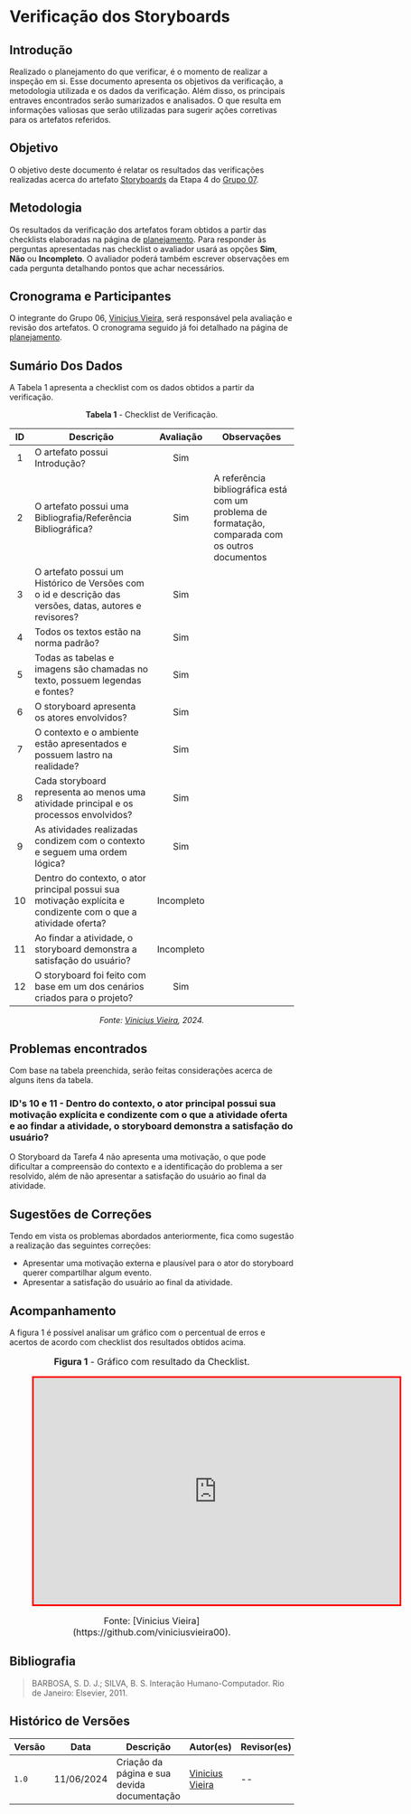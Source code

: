 # Verificação dos Storyboards

## Introdução

Realizado o planejamento do que verificar, é o momento de realizar a inspeção em si. Esse documento apresenta os objetivos da verificação, a metodologia utilizada e os dados da verificação. Além disso, os principais entraves encontrados serão sumarizados e analisados. O que resulta em informações valiosas que serão utilizadas para sugerir ações corretivas para os artefatos referidos.

## Objetivo

O objetivo deste documento é relatar os resultados das verificações realizadas acerca do artefato [Storyboards](https://interacao-humano-computador.github.io/2024.1-CBMERJ/design_avaliacao_desenvolvimento/nivel_1/story_board/storyboards/) da Etapa 4 do [Grupo 07](https://interacao-humano-computador.github.io/2024.1-CBMERJ/).

## Metodologia

Os resultados da verificação dos artefatos foram obtidos a partir das checklists elaboradas na página de [planejamento](./planejamento-verificacao-etapa-4). Para responder às perguntas apresentadas nas checklist o avaliador usará as opções **Sim**, **Não** ou **Incompleto**. O avaliador poderá também escrever observações em cada pergunta detalhando pontos que achar necessários.

## Cronograma e Participantes

O integrante do Grupo 06, [Vinicius Vieira](https://github.com/viniciusvieira00), será responsável pela avaliação e revisão dos artefatos. O cronograma seguido já foi detalhado na página de [planejamento](./planejamento-verificacao-etapa-4).

## Sumário Dos Dados

A Tabela 1 apresenta a checklist com os dados obtidos a partir da verificação.

<center>

**Tabela 1** - Checklist de Verificação.

|  ID   | Descrição                                                                                                      | Avaliação  | Observações                                                                                       |
| :---: | -------------------------------------------------------------------------------------------------------------- | :--------: | ------------------------------------------------------------------------------------------------- |
|   1   | O artefato possui Introdução?                                                                                  |    Sim     |                                                                                                   |
|   2   | O artefato possui uma Bibliografia/Referência Bibliográfica?                                                   |    Sim     | A referência bibliográfica está com um problema de formatação, comparada com os outros documentos |
|   3   | O artefato possui um Histórico de Versões com o id e descrição das versões, datas, autores e revisores?        |    Sim     |                                                                                                   |
|   4   | Todos os textos estão na norma padrão?                                                                         |    Sim     |                                                                                                   |
|   5   | Todas as tabelas e imagens são chamadas no texto, possuem legendas e fontes?                                   |    Sim     |                                                                                                   |
|   6   | O storyboard apresenta os atores envolvidos?                                                                   |    Sim     |                                                                                                   |
|   7   | O contexto e o ambiente estão apresentados e possuem lastro na realidade?                                      |    Sim     |                                                                                                   |
|   8   | Cada storyboard representa ao menos uma atividade principal e os processos envolvidos?                         |    Sim     |                                                                                                   |
|   9   | As atividades realizadas condizem com o contexto e seguem uma ordem lógica?                                    |    Sim     |                                                                                                   |
|  10   | Dentro do contexto, o ator principal possui sua motivação explícita e condizente com o que a atividade oferta? | Incompleto |                                                                                                   |
|  11   | Ao findar a atividade, o storyboard demonstra a satisfação do usuário?                                         | Incompleto |                                                                                                   |
|  12   | O storyboard foi feito com base em um dos cenários criados para o projeto?                                     |    Sim     |                                                                                                   |

_Fonte: [Vinicius Vieira](https://github.com/viniciusvieira00), 2024._

</center>

## Problemas encontrados

Com base na tabela preenchida, serão feitas considerações acerca de alguns itens da tabela.

### ID's 10 e 11 - Dentro do contexto, o ator principal possui sua motivação explícita e condizente com o que a atividade oferta e ao findar a atividade, o storyboard demonstra a satisfação do usuário?

O Storyboard da Tarefa 4 não apresenta uma motivação, o que pode dificultar a compreensão do contexto e a identificação do problema a ser resolvido, além de não apresentar a satisfação do usuário ao final da atividade.

## Sugestões de Correções

Tendo em vista os problemas abordados anteriormente, fica como sugestão a realização das seguintes correções:

- Apresentar uma motivação externa e plausível para o ator do storyboard querer compartilhar algum evento.
- Apresentar a satisfação do usuário ao final da atividade.

## Acompanhamento

A figura 1 é possível analisar um gráfico com o percentual de erros e acertos de acordo com checklist dos resultados obtidos acima.

<figure markdown>
<font size="3"><p style="text-align: center"><b>Figura 1</b> - Gráfico com resultado da Checklist.</p></font>
<iframe style="border:3px solid red" width="648" height="401" seamless frameborder="0" scrolling="no" src="https://docs.google.com/spreadsheets/d/e/2PACX-1vR3MVzA3YqsA9BFsnNEfxxqoXiAKdV707I1Fk9otAVU83qTtaSDkRSKTJ8P2xds5-3OuzFI9jHjTdRM/pubchart?oid=282101453&amp;format=interactive"></iframe><figcaption><font size="3"><p style="text-align: center">Fonte: [Vinicius Vieira](https://github.com/viniciusvieira00).</p></font></figcaption>
</figure>

## Bibliografia

> BARBOSA, S. D. J.; SILVA, B. S. Interação Humano-Computador. Rio de Janeiro: Elsevier, 2011.

## Histórico de Versões

| Versão | Data       | Descrição                                   | Autor(es)                                              | Revisor(es) |
| ------ | ---------- | ------------------------------------------- | ------------------------------------------------------ | ----------- |
| `1.0`  | 11/06/2024 | Criação da página e sua devida documentação | [Vinicius Vieira](https://github.com/viniciusvieira00) | --          |